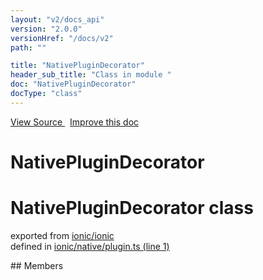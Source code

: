 ```yaml
---
layout: "v2/docs_api"
version: "2.0.0"
versionHref: "/docs/v2"
path: ""

title: "NativePluginDecorator"
header_sub_title: "Class in module "
doc: "NativePluginDecorator"
docType: "class"
---
```



<div class="improve-docs">
  <a href='http://github.com/driftyco/ionic2/tree/master/ionic/native/plugin.ts#L0'>
    View Source
  </a>
  &nbsp;
  <a href='http://github.com/driftyco/ionic2/edit/master/ionic/native/plugin.ts#L0'>
    Improve this doc
  </a>
</div>




<h1 class="api-title">

  NativePluginDecorator



</h1>








<h1 class="class export">NativePluginDecorator <span class="type">class</span></h1>
<p class="module">exported from <a href='undefined'>ionic/ionic</a><br/>
defined in <a href="https://github.com/driftyco/ionic2/tree/master/ionic/native/plugin.ts#L1-L31">ionic/native/plugin.ts (line 1)</a>
</p>
<p></p>
## Members

